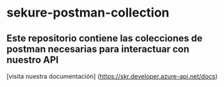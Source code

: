 # sekure-postman-collection
## Este repositorio contiene las colecciones de postman necesarias para interactuar con nuestro API
[visita nuestra documentación] (https://skr.developer.azure-api.net/docs)